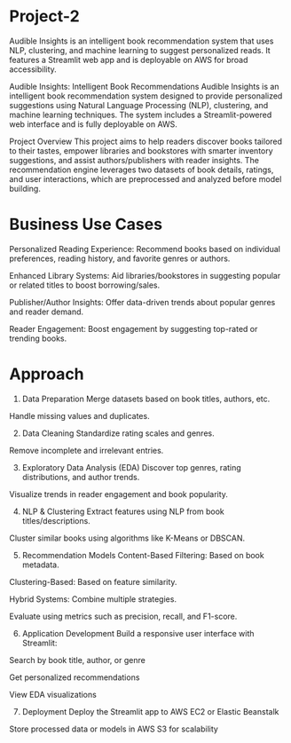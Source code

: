 # Project-2
Audible Insights is an intelligent book recommendation system that uses NLP, clustering, and machine learning to suggest personalized reads. It features a Streamlit web app and is deployable on AWS for broad accessibility.

Audible Insights: Intelligent Book Recommendations
Audible Insights is an intelligent book recommendation system designed to provide personalized suggestions using Natural Language Processing (NLP), clustering, and machine learning techniques. The system includes a Streamlit-powered web interface and is fully deployable on AWS.

Project Overview
This project aims to help readers discover books tailored to their tastes, empower libraries and bookstores with smarter inventory suggestions, and assist authors/publishers with reader insights. The recommendation engine leverages two datasets of book details, ratings, and user interactions, which are preprocessed and analyzed before model building.

# Business Use Cases

Personalized Reading Experience: Recommend books based on individual preferences, reading history, and favorite genres or authors.

Enhanced Library Systems: Aid libraries/bookstores in suggesting popular or related titles to boost borrowing/sales.

Publisher/Author Insights: Offer data-driven trends about popular genres and reader demand.

Reader Engagement: Boost engagement by suggesting top-rated or trending books.

# Approach
1.  Data Preparation
Merge datasets based on book titles, authors, etc.

Handle missing values and duplicates.

2. Data Cleaning
Standardize rating scales and genres.

Remove incomplete and irrelevant entries.

3. Exploratory Data Analysis (EDA)
Discover top genres, rating distributions, and author trends.

Visualize trends in reader engagement and book popularity.

4. NLP & Clustering
Extract features using NLP from book titles/descriptions.

Cluster similar books using algorithms like K-Means or DBSCAN.

5. Recommendation Models
Content-Based Filtering: Based on book metadata.

Clustering-Based: Based on feature similarity.

Hybrid Systems: Combine multiple strategies.

Evaluate using metrics such as precision, recall, and F1-score.

6. Application Development
Build a responsive user interface with Streamlit:

Search by book title, author, or genre

Get personalized recommendations

View EDA visualizations

7. Deployment
Deploy the Streamlit app to AWS EC2 or Elastic Beanstalk

Store processed data or models in AWS S3 for scalability

